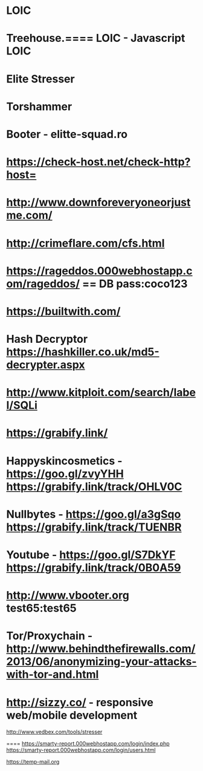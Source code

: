 LOIC
====
Treehouse.====
LOIC - Javascript LOIC
====
Elite Stresser
====
Torshammer
====
Booter - elitte-squad.ro
====
https://check-host.net/check-http?host= 
====
http://www.downforeveryoneorjustme.com/
====
http://crimeflare.com/cfs.html
====
https://rageddos.000webhostapp.com/rageddos/   == DB pass:coco123
====
https://builtwith.com/
====
Hash Decryptor
https://hashkiller.co.uk/md5-decrypter.aspx
====
http://www.kitploit.com/search/label/SQLi
====
https://grabify.link/
====
Happyskincosmetics - https://goo.gl/zvyYHH https://grabify.link/track/OHLV0C
====
Nullbytes - https://goo.gl/a3gSqo https://grabify.link/track/TUENBR
====
Youtube - https://goo.gl/S7DkYF 	https://grabify.link/track/0B0A59
====
http://www.vbooter.org test65:test65
====
Tor/Proxychain - http://www.behindthefirewalls.com/2013/06/anonymizing-your-attacks-with-tor-and.html
====
http://sizzy.co/ - responsive web/mobile development
====
http://www.vedbex.com/tools/stresser

====
https://smarty-report.000webhostapp.com/login/index.php
https://smarty-report.000webhostapp.com/login/users.html




https://temp-mail.org
